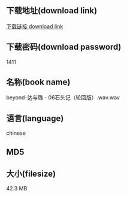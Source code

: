 ## 下载地址(download link)
[下载链接 download link](https://voluble-croquembouche-d321dc.netlify.app/?s=beyond-%E8%BE%BE%E4%B8%8E%E7%92%90+-+06%E7%9F%B3%E5%A4%B4%E8%AE%B0%EF%BC%88%E8%BD%AE%E5%9B%9E%E7%89%88%EF%BC%89.wav)

## 下载密码(download password)
1411

## 名称(book name)
beyond-达与璐 - 06石头记（轮回版）.wav.wav

## 语言(language)
chinese

## MD5


## 大小(filesize)
42.3 MB
